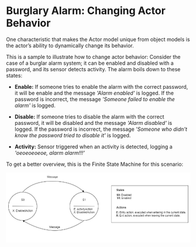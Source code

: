 # Burglary Alarm: Changing Actor Behavior

One characteristic that makes the Actor model unique from object models is the actor’s ability to dynamically change its behavior.

This is a sample to illustrate how to change actor behavior:
Consider the case of a burglar alarm system; it can be enabled and disabled with a password, and its sensor detects activity. The alarm boils down to these states:

- **Enable:** If someone tries to enable the alarm with the correct password, it will be enable and the message *'Alarm enabled'* is logged. If the password is incorrect, the message *'Someone failed to enable the alarm'* is logged.

- **Disable:** If someone tries to disable the alarm with the correct password, it will be disabled and the message *'Alarm disabled'* is logged. If the password is incorrect, the message *'Someone who didn't know the password tried to disable it'* is logged.

- **Activity:** Sensor triggered when an activity is detected, logging a *'oeoeoeoeoe, alarm alarm!!!'*

To get a better overview, this is the Finite State Machine for this scenario:

![Alarm Finite State Machine](../images/alarm.jpg)
